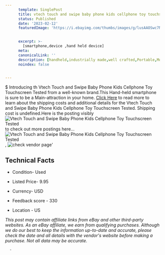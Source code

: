 ```yaml
---
      template: SinglePost
      title: vtech touch and swipe baby phone kids cellphone toy touchscreen tested
      status: Published
      date: '2023-02-12'
      featuredImage: 'https://i.ebayimg.com/thumbs/images/g/lusAAOSwc7NhxLnq/s-l225.jpg'
       

      excerpt: >-
        [smartphone,device ,hand held device]
      meta:
      canonicalLink: ''
      description: [handheld,industrially made,well crafted,Portable,Mobile,Compact,Convenient,Lightweight,Maneuverable,Man-portable,Miniature,Carriable,Hand-held,Light,Holdable,Transportable,Mobile device,Pocket-sized,On-the-go,Wireless,Cordless,Compact size,Convenient size, smartphone,device ,hand held device]
      noindex: false
      

---
```

$
      Introducing th Vtech Touch and Swipe Baby Phone Kids Cellphone Toy Touchscreen Tested from a well-known brand.This Hand-held smartphone is sure to be a Main-attraction in your home. [Click Here](https://www.ebay.com/itm/224755701715?hash=item34547bd7d3%3Ag%3AlusAAOSwc7NhxLnq&mkevt=1&mkcid=1&mkrid=711-53200-19255-0&campid=%253CePNCampaignId%253E&customid=%253CreferenceId%253E&toolid=10049) to read more to learn about the shipping costs and additional details for the Vtech Touch and Swipe Baby Phone Kids Cellphone Toy Touchscreen Tested. Shipping cost is undefined.Here is the posting visibly ![Vtech Touch and Swipe Baby Phone Kids Cellphone Toy Touchscreen Tested](https://i.ebayimg.com/thumbs/images/g/lusAAOSwc7NhxLnq/s-l225.jpg) to check out more postings here... ![Vtech Touch and Swipe Baby Phone Kids Cellphone Toy Touchscreen Tested](https://i.ebayimg.com/images/g/lusAAOSwc7NhxLnq/s-l1600.jpg), ![check vendor page](https://origin-galleryplus.ebayimg.com/ws/web/224755701715_2_0_1/225x225.jpg,https://origin-galleryplus.ebayimg.com/ws/web/224755701715_3_0_1/225x225.jpg,https://origin-galleryplus.ebayimg.com/ws/web/224755701715_4_0_1/225x225.jpg,https://origin-galleryplus.ebayimg.com/ws/web/224755701715_5_0_1/225x225.jpg,https://origin-galleryplus.ebayimg.com/ws/web/224755701715_6_0_1/225x225.jpg,https://origin-galleryplus.ebayimg.com/ws/web/224755701715_7_0_1/225x225.jpg,https://origin-galleryplus.ebayimg.com/ws/web/224755701715_8_0_1/225x225.jpg)'

      

 ## Technical Facts 



     
      

 - Condition- Used 


      

 - Listed Price- 9.95 


      

 - Currency- USD 


      

 - Feedback score - 330 


      

 - Location - US 


      
      

 *_This post may contain affiliate links from eBay and other third-party websites. As an eBay affiliate, we earn from qualifying purchases. Although we do our best to keep the information up-to-date and accurate, please check the date and all details with the vendor's website before making a purchase. Not all data may be accurate._*




      -
